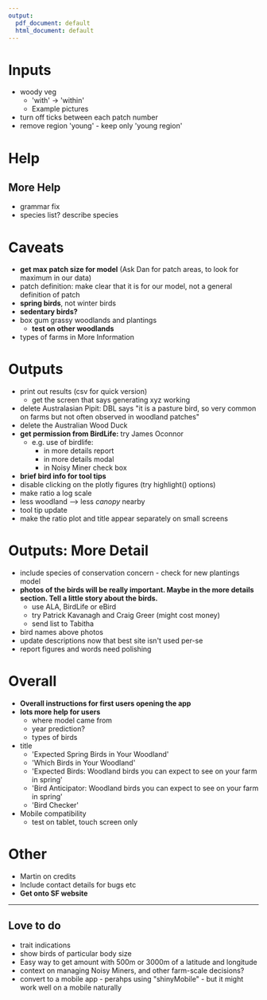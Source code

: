 ```yaml
---
output:
  pdf_document: default
  html_document: default
---
```




# Inputs
+ woody veg
  + 'with' -> 'within'
  + Example pictures
+ turn off ticks between each patch number
+ remove region 'young' - keep only 'young region'

# Help
## More Help
+ grammar fix
+ species list? describe species

# Caveats
+ __get max patch size for model__ (Ask Dan for patch areas, to look for maximum in our data)
+ patch definition: make clear that it is for our model, not a general definition of patch
+ __spring birds__, not winter birds
+ __sedentary birds?__
+ box gum grassy woodlands and plantings
  + __test on other woodlands__
+ types of farms in More Information

# Outputs
+ print out results (csv for quick version)
  + get the screen that says generating xyz working
+ delete Australasian Pipit: DBL says "it is a pasture bird, so very common on farms but not often observed in woodland patches"
+ delete the Australian Wood Duck
+ __get permission from BirdLife:__ try James Oconnor
   + e.g. use of birdlife:
     + in more details report
     + in more details modal
     + in Noisy Miner check box
+ __brief bird info for tool tips__
+ disable clicking on the plotly figures (try highlight() options)
+ make ratio a log scale
+ less woodland --> less *canopy* nearby
+ tool tip update
+ make the ratio plot and title appear separately on small screens

# Outputs: More Detail
+ include species of conservation concern - check for new plantings model
+ __photos of the birds will be really important. Maybe in the more details section. Tell a little story about the birds.__
   + use ALA, BirdLife or eBird
   + try Patrick Kavanagh and Craig Greer (might cost money)
   + send list to Tabitha
+ bird names above photos
+ update descriptions now that best site isn't used per-se
+ report figures and words need polishing

# Overall
+ __Overall instructions for first users opening the app__
+ __lots more help for users__
  + where model came from
  + year prediction?
  + types of birds
+ title
  + 'Expected Spring Birds in Your Woodland'
  + 'Which Birds in Your Woodland'
  + 'Expected Birds: Woodland birds you can expect to see on your farm in spring'
  + 'Bird Anticipator: Woodland birds you can expect to see on your farm in spring'
  + 'Bird Checker'
+ Mobile compatibility
  + test on tablet, touch screen only

# Other
+ Martin on credits
+ Include contact details for bugs etc
+ __Get onto SF website__

--- 

## Love to do
+ trait indications
+ show birds of particular body size
+ Easy way to get amount with 500m or 3000m of a latitude and longitude
+ context on managing Noisy Miners, and other farm-scale decisions?
+ convert to a mobile app - perahps using "shinyMobile" - but it might work well on a mobile naturally

